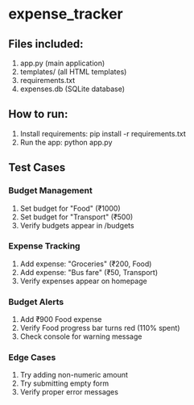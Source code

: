 # expense_tracker

## Files included:

1. app.py (main application)
2. templates/ (all HTML templates)
3. requirements.txt
4. expenses.db (SQLite database)

## How to run:

1. Install requirements: pip install -r requirements.txt
2. Run the app: python app.py

## Test Cases

### Budget Management
1. Set budget for "Food" (₹1000)
2. Set budget for "Transport" (₹500)
3. Verify budgets appear in /budgets

### Expense Tracking
1. Add expense: "Groceries" (₹200, Food)
2. Add expense: "Bus fare" (₹50, Transport)
3. Verify expenses appear on homepage

### Budget Alerts
1. Add ₹900 Food expense
2. Verify Food progress bar turns red (110% spent)
3. Check console for warning message

### Edge Cases
1. Try adding non-numeric amount
2. Try submitting empty form
3. Verify proper error messages
